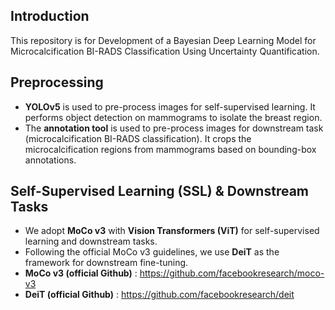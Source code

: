 ## Introduction
This repository is for Development of a Bayesian Deep Learning Model for Microcalcification BI-RADS Classification Using Uncertainty Quantification.

## Preprocessing
- **YOLOv5** is used to pre-process images for self-supervised learning. It performs object detection on mammograms to isolate the breast region.
- The **annotation tool** is used to pre-process images for downstream task (microcalcification BI-RADS classification). It crops the microcalcification regions from mammograms based on bounding-box annotations.

## Self-Supervised Learning (SSL) & Downstream Tasks
- We adopt **MoCo v3** with **Vision Transformers (ViT)** for self-supervised learning and downstream tasks.
- Following the official MoCo v3 guidelines, we use **DeiT** as the framework for downstream fine-tuning.
- **MoCo v3 (official Github)** : https://github.com/facebookresearch/moco-v3
- **DeiT (official Github)** : https://github.com/facebookresearch/deit

